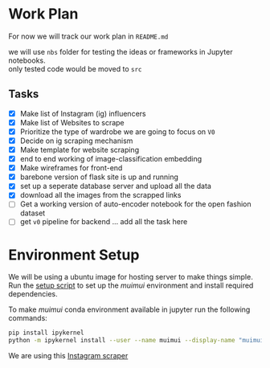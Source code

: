 # Work Plan
For now we will track our work plan in `README.md`

we will use `nbs` folder for testing the ideas or frameworks in Jupyter notebooks.  
only tested code would be moved to `src`

## Tasks
- [x] Make list of Instagram (ig) influencers 
- [x] Make list of Websites to scrape
- [x] Prioritize the type of wardrobe we are going to focus on `V0`
- [x] Decide on ig scraping mechanism
- [x] Make template for website scraping
- [x] end to end working of image-classification embedding
- [x] Make wireframes for front-end
- [x] barebone version of flask site is up and running
- [x] set up a seperate database server and upload all the data
- [x] download all the images from the scrapped links
- [ ] Get a working version of auto-encoder notebook for the open fashion dataset
- [ ] get `v0` pipeline for backend
... add all the task here

# Environment Setup
We will be using a ubuntu image for hosting server to make things simple.
Run the [setup script](setup.sh) to set up the *muimui* environment and install required dependencies.

To make *muimui* conda environment available in jupyter run the following commands:
```bash
pip install ipykernel
python -m ipykernel install --user --name muimui --display-name "muimui"
```

We are using this [Instagram scraper](https://github.com/rarcega/instagram-scraper)
